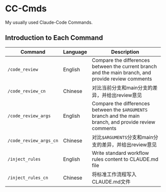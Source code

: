 # CC-Cmds
My usually used Claude-Code Commands.

## Introduction to Each Command

| Command | Language | Description |
|--------|------|----------|
| `/code_review` | English | Compare the differences between the current branch and the main branch, and provide review comments |
| `/code_review_cn` | Chinese | 对比当前分支和main分支的差异，并给出review意见 |
| `/code_review_args` | English | Compare the differences between the `$ARGUMENTS` branch and the main branch, and provide review comments |
| `/code_review_args_cn` | Chinese | 对比`$ARGUMENTS`分支和main分支的差异，并给出review意见 |
| `/inject_rules` | English | Write standard workflow rules content to CLAUDE.md file |
| `/inject_rules_cn` | Chinese | 将标准工作流程写入CLAUDE.md文件 |